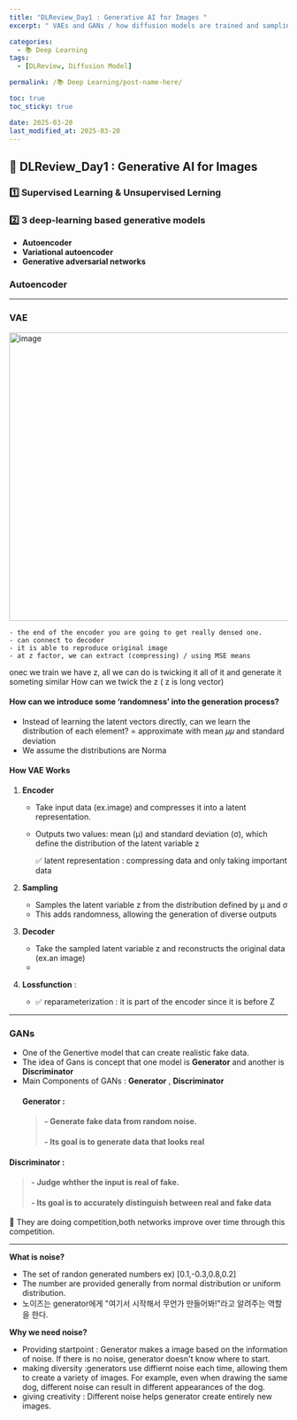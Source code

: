 ```yaml
---
title: "DLReview_Day1 : Generative AI for Images "
excerpt: " VAEs and GANs / how diffusion models are trained and sampling is conducted to generate image"

categories:
  - 📚 Deep Learning
tags:
  - [DLReview, Diffusion Model]

permalink: /📚 Deep Learning/post-name-here/

toc: true
toc_sticky: true

date: 2025-03-20
last_modified_at: 2025-03-20
---
```


## 🦥 DLReview_Day1 : Generative AI for Images 

### 1️⃣ Supervised Learning & Unsupervised Lerning 

### 2️⃣ 3 deep-learning based generative models

- **Autoencoder** 
- **Variational autoencoder**
- **Generative adversarial networks**

### Autoencoder 


---

### VAE 

<img width="521" alt="image" src="https://github.com/user-attachments/assets/c5c926ab-0b59-4558-a53f-3ed687f75604" />
    
    
    - the end of the encoder you are going to get really densed one. 
    - can connect to decoder 
    - it is able to reproduce original image 
    - at z factor, we can extract (compressing) / using MSE means 


onec we train we have z, all we can do is twicking it all of it and generate it someting similar 
How can we twick the z ( z is long vector) 

#### How can we introduce some ‘randomness’ into the generation process?

- Instead of learning the latent vectors directly, can we learn the
distribution of each element? = approximate with mean 𝜇𝜇 and standard deviation
- We assume the distributions are Norma



#### How VAE Works 
  1. **Encoder**
     - Take input data (ex.image) and compresses it into a latent representation.
     - Outputs two values: mean (μ) and standard deviation (σ), which define the distribution of the latent variable z

       ✅ latent representation : compressing data and only taking important data 
 
  2. **Sampling**
      - Samples the latent variable z from the distribution defined by μ and σ
      - This adds randomness, allowing the generation of diverse outputs
 
  3. **Decoder**
       - Take the sampled latent variable z and reconstructs the original data (ex.an image)
       - 
  5. **Lossfunction** : 

       - ✅ reparameterization : it is part of the encoder since it is before Z
---

### GANs
- One of the Genertive model that can create realistic fake data. 
- The idea of Gans is concept that one model is **Generator** and another is **Discriminator**
- Main Components of GANs : **Generator** , **Discriminator**
  #### **Generator** :
  >####                - Generate fake data from random noise.
  >####                - Its goal is to generate data that looks real

 #### **Discriminator** :
  >####                - Judge whther the input is real of fake.
  >####                - Its goal is to accurately distinguish between real and fake data

 📌 They are doing competition,both networks improve over time through this competition.


---


**What is noise?**
- The set of randon generated numbers ex) [0.1,-0.3,0.8,0.2]
- The number are provided generally from normal distribution or uniform distribution. 
- 노이즈는 generator에게 "여기서 시작해서 무언가 만들어봐!"라고 알려주는 역할을 한다.

**Why we need noise?**
- Providing startpoint : Generator makes a image based on the information of noise. If there is no noise, generator doesn't know where to start.
- making diversity :generators use diffiernt noise each time, allowing them to create a variety of images. For example, even when drawing the same dog, different noise can result in different appearances of the dog.
- giving creativity : Different noise helps generator create entirely new images. 
  






